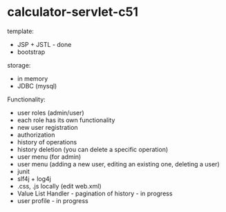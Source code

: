 # calculator-servlet-c51

template:

- JSP + JSTL - done
- bootstrap

storage:

- in memory
- JDBC (mysql)

Functionality:

- user roles (admin/user)
- each role has its own functionality
- new user registration
- authorization
- history of operations
- history deletion (you can delete a specific operation)
- user menu (for admin)
- user menu (adding a new user, editing an existing one, deleting a user)
- junit
- slf4j + log4j
- .css, .js locally (edit web.xml)
- Value List Handler - pagination of history - in progress
- user profile - in progress
